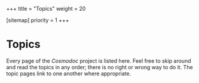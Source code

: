 +++
title = "Topics"
weight = 20

[sitemap]
priority = 1
+++

# Topics

Every page of the _Cosmodoc_ project is listed here. Feel free to skip around and read the topics in any order; there is no right or wrong way to do it. The topic pages link to one another where appropriate.

